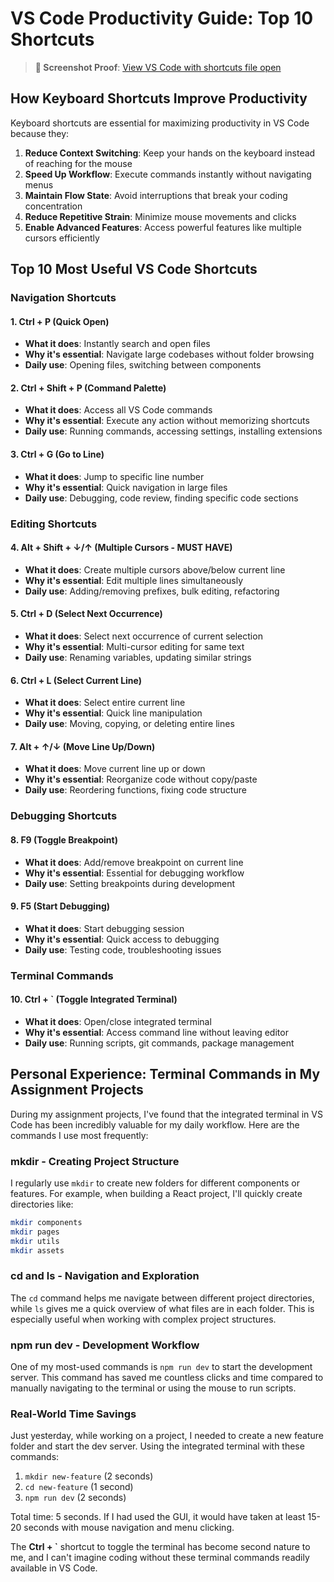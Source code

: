 # VS Code Productivity Guide: Top 10 Shortcuts

> **📸 Screenshot Proof**: [View VS Code with shortcuts file open](./screenshots/vscode-shortcuts.png)

## How Keyboard Shortcuts Improve Productivity

Keyboard shortcuts are essential for maximizing productivity in VS Code because they:

1. **Reduce Context Switching**: Keep your hands on the keyboard instead of reaching for the mouse
2. **Speed Up Workflow**: Execute commands instantly without navigating menus
3. **Maintain Flow State**: Avoid interruptions that break your coding concentration
4. **Reduce Repetitive Strain**: Minimize mouse movements and clicks
5. **Enable Advanced Features**: Access powerful features like multiple cursors efficiently

## Top 10 Most Useful VS Code Shortcuts

### Navigation Shortcuts

#### 1. **Ctrl + P** (Quick Open)
- **What it does**: Instantly search and open files
- **Why it's essential**: Navigate large codebases without folder browsing
- **Daily use**: Opening files, switching between components

#### 2. **Ctrl + Shift + P** (Command Palette)
- **What it does**: Access all VS Code commands
- **Why it's essential**: Execute any action without memorizing shortcuts
- **Daily use**: Running commands, accessing settings, installing extensions

#### 3. **Ctrl + G** (Go to Line)
- **What it does**: Jump to specific line number
- **Why it's essential**: Quick navigation in large files
- **Daily use**: Debugging, code review, finding specific code sections

### Editing Shortcuts

#### 4. **Alt + Shift + ↓/↑** (Multiple Cursors - MUST HAVE)
- **What it does**: Create multiple cursors above/below current line
- **Why it's essential**: Edit multiple lines simultaneously
- **Daily use**: Adding/removing prefixes, bulk editing, refactoring

#### 5. **Ctrl + D** (Select Next Occurrence)
- **What it does**: Select next occurrence of current selection
- **Why it's essential**: Multi-cursor editing for same text
- **Daily use**: Renaming variables, updating similar strings

#### 6. **Ctrl + L** (Select Current Line)
- **What it does**: Select entire current line
- **Why it's essential**: Quick line manipulation
- **Daily use**: Moving, copying, or deleting entire lines

#### 7. **Alt + ↑/↓** (Move Line Up/Down)
- **What it does**: Move current line up or down
- **Why it's essential**: Reorganize code without copy/paste
- **Daily use**: Reordering functions, fixing code structure

### Debugging Shortcuts

#### 8. **F9** (Toggle Breakpoint)
- **What it does**: Add/remove breakpoint on current line
- **Why it's essential**: Essential for debugging workflow
- **Daily use**: Setting breakpoints during development

#### 9. **F5** (Start Debugging)
- **What it does**: Start debugging session
- **Why it's essential**: Quick access to debugging
- **Daily use**: Testing code, troubleshooting issues

### Terminal Commands

#### 10. **Ctrl + `** (Toggle Integrated Terminal)
- **What it does**: Open/close integrated terminal
- **Why it's essential**: Access command line without leaving editor
- **Daily use**: Running scripts, git commands, package management

## Personal Experience: Terminal Commands in My Assignment Projects

During my assignment projects, I've found that the integrated terminal in VS Code has been incredibly valuable for my daily workflow. Here are the commands I use most frequently:

### **mkdir** - Creating Project Structure
I regularly use `mkdir` to create new folders for different components or features. For example, when building a React project, I'll quickly create directories like:
```bash
mkdir components
mkdir pages
mkdir utils
mkdir assets
```

### **cd** and **ls** - Navigation and Exploration
The `cd` command helps me navigate between different project directories, while `ls` gives me a quick overview of what files are in each folder. This is especially useful when working with complex project structures.

### **npm run dev** - Development Workflow
One of my most-used commands is `npm run dev` to start the development server. This command has saved me countless clicks and time compared to manually navigating to the terminal or using the mouse to run scripts.

### Real-World Time Savings
Just yesterday, while working on a project, I needed to create a new feature folder and start the dev server. Using the integrated terminal with these commands:
1. `mkdir new-feature` (2 seconds)
2. `cd new-feature` (1 second) 
3. `npm run dev` (2 seconds)

Total time: 5 seconds. If I had used the GUI, it would have taken at least 15-20 seconds with mouse navigation and menu clicking.

The **Ctrl + `** shortcut to toggle the terminal has become second nature to me, and I can't imagine coding without these terminal commands readily available in VS Code. 
